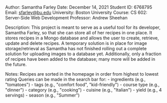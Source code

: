 Author:         Samantha Farley
Date:           December 14, 2021
Student ID:     6768795
Email:          sfarley@bu.edu
University:     Boston University
Course:         CS 602: Server-Side Web Development
Professor:      Andrew Sheehan

Description:    This project is meant to serve as a useful tool for its developer, Samantha Farley, so that she can store all of her recipes in one place. It stores 
                recipes in a Mongo database and allows the user to create, retrieve, update and delete recipes. A temporary solution is in place for image storage/retrieval as Samantha has not finished rolling out a complete solution for uploading images to a database yet. Additionally, only a fraction of recipes have been added to the database; many more will be added in the future.

Notes:          Recipes are sorted in the homepage in order from highest to lowest rating
                Queries can be made in the search bar for:
                - ingredients   (e.g., "tomatoes")
                - tags          (e.g., "comfort food", "kid-friendly")
                - course type   (e.g., "dinner")
                - category      (e.g., "cooking")
                - cuisine       (e.g., "Italian")
                - yield         (e.g., 4 servings)
                - season        (e.g., "Summer")
            
